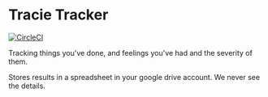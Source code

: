 Tracie Tracker
===
[![CircleCI](https://circleci.com/gh/willwandering/tracie-tracker.svg?style=svg)](https://circleci.com/gh/willwandering/tracie-tracker)

Tracking things you've done, and feelings you've had and the severity of them.

Stores results in a spreadsheet in your google drive account.  We never see the details.